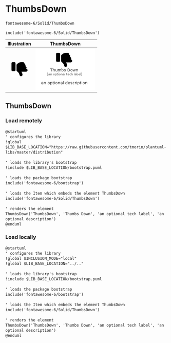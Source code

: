 # ThumbsDown


```text
fontawesome-6/Solid/ThumbsDown
```

```text
include('fontawesome-6/Solid/ThumbsDown')
```



| Illustration | ThumbsDown |
| :---: | :---: |
| ![illustration for Illustration](../../fontawesome-6/Solid/ThumbsDown.png) | ![illustration for ThumbsDown](../../fontawesome-6/Solid/ThumbsDown.Local.png) |




## ThumbsDown

### Load remotely
```plantuml
@startuml
' configures the library
!global $LIB_BASE_LOCATION="https://raw.githubusercontent.com/tmorin/plantuml-libs/master/distribution"

' loads the library's bootstrap
!include $LIB_BASE_LOCATION/bootstrap.puml

' loads the package bootstrap
include('fontawesome-6/bootstrap')

' loads the Item which embeds the element ThumbsDown
include('fontawesome-6/Solid/ThumbsDown')

' renders the element
ThumbsDown('ThumbsDown', 'Thumbs Down', 'an optional tech label', 'an optional description')
@enduml
```

### Load locally
```plantuml
@startuml
' configures the library
!global $INCLUSION_MODE="local"
!global $LIB_BASE_LOCATION="../.."

' loads the library's bootstrap
!include $LIB_BASE_LOCATION/bootstrap.puml

' loads the package bootstrap
include('fontawesome-6/bootstrap')

' loads the Item which embeds the element ThumbsDown
include('fontawesome-6/Solid/ThumbsDown')

' renders the element
ThumbsDown('ThumbsDown', 'Thumbs Down', 'an optional tech label', 'an optional description')
@enduml
```

